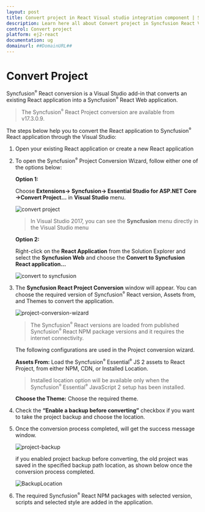 ```yaml
---
layout: post
title: Convert project in React Visual studio integration component | Syncfusion
description: Learn here all about Convert project in Syncfusion React Visual studio integration component of Syncfusion Essential JS 2 and more.
control: Convert project 
platform: ej2-react
documentation: ug
domainurl: ##DomainURL##
---
```


# Convert Project

Syncfusion<sup style="font-size:70%">&reg;</sup> React conversion is a Visual Studio add-in that converts an existing React application into a Syncfusion<sup style="font-size:70%">&reg;</sup> React Web application.

> The Syncfusion<sup style="font-size:70%">&reg;</sup> React Project conversion are available from v17.3.0.9.

The steps below help you to convert the React application to Syncfusion<sup style="font-size:70%">&reg;</sup> React application through the Visual Studio:

1. Open your existing React application or create a new React application

2. To open the Syncfusion<sup style="font-size:70%">&reg;</sup> Project Conversion Wizard, follow either one of the options below:

    **Option 1:**

    Choose **Extensions-> Syncfusion-> Essential Studio for ASP.NET Core ->Convert Project…** in **Visual Studio** menu.

    ![convert project](images/convert-react-menu.png)

    > In Visual Studio 2017, you can see the **Syncfusion** menu directly in the Visual Studio menu

    **Option 2:**

    Right-click on the **React Application** from the Solution Explorer and select the **Syncfusion Web** and choose the **Convert to Syncfusion React application...**

    ![convert to syncfusion](images/Convert-react-context.png)

3. The **Syncfusion React Project Conversion** window will appear. You can choose the required version of Syncfusion<sup style="font-size:70%">&reg;</sup> React version, Assets from, and Themes to convert the application.

    ![project-conversion-wizard](images/react-conversion-window.PNG)

    > The Syncfusion<sup style="font-size:70%">&reg;</sup> React versions are loaded from published Syncfusion<sup style="font-size:70%">&reg;</sup> React NPM package versions and it requires the internet connectivity.

    The following configurations are used in the Project conversion wizard.

    **Assets From:** Load the Syncfusion<sup style="font-size:70%">&reg;</sup> Essential<sup style="font-size:70%">&reg;</sup> JS 2 assets to React Project, from either NPM, CDN, or Installed Location.

    > Installed location option will be available only when the Syncfusion<sup style="font-size:70%">&reg;</sup> Essential<sup style="font-size:70%">&reg;</sup> JavaScript 2 setup has been installed.

    **Choose the Theme:** Choose the required theme.

4. Check the **“Enable a backup before converting”** checkbox if you want to take the project backup and choose the location.

5. Once the conversion process completed, will get the success message window.

    ![project-backup](images/react-convertion-confirmation.png)

    if you enabled project backup before converting, the old project was saved in the specified backup path location, as shown below once the conversion process completed.

    ![BackupLocation](images/BackupLocation.png)

6. The required Syncfusion<sup style="font-size:70%">&reg;</sup> React NPM packages with selected version, scripts and selected style are added in the application.
